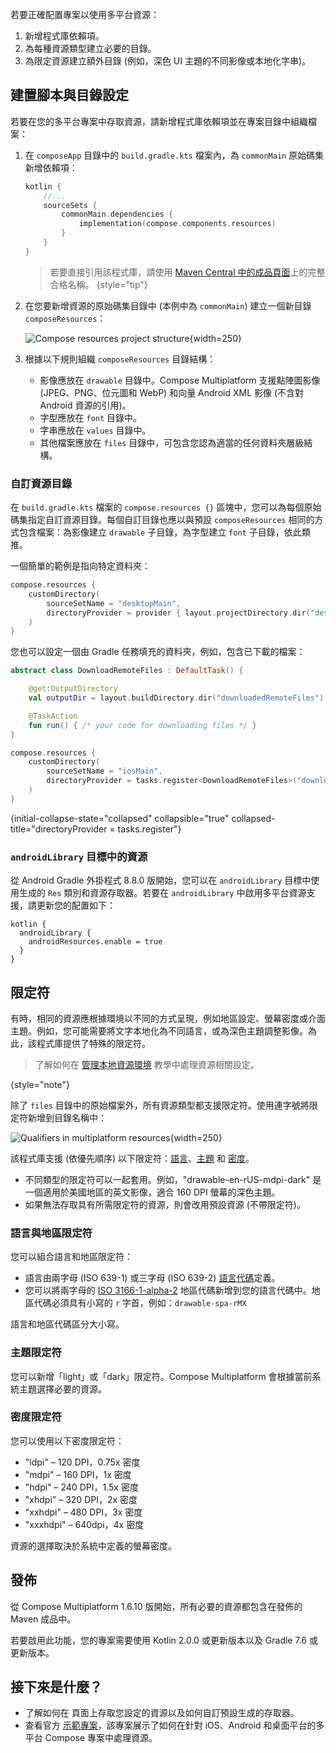 [//]: # (title: 多平台資源的設定與配置)

<show-structure depth="3"/>

若要正確配置專案以使用多平台資源：

1. 新增程式庫依賴項。
2. 為每種資源類型建立必要的目錄。
3. 為限定資源建立額外目錄 (例如，深色 UI 主題的不同影像或本地化字串)。

## 建置腳本與目錄設定

若要在您的多平台專案中存取資源，請新增程式庫依賴項並在專案目錄中組織檔案：

1. 在 `composeApp` 目錄中的 `build.gradle.kts` 檔案內，為 `commonMain` 原始碼集新增依賴項：

   ```kotlin
   kotlin {
       //...
       sourceSets {
           commonMain.dependencies {
               implementation(compose.components.resources)
           }
       }
   }
   ```
   
   > 若要直接引用該程式庫，請使用 [Maven Central 中的成品頁面](https://central.sonatype.com/artifact/org.jetbrains.compose.components/components-resources)上的完整合格名稱。
   {style="tip"}

2. 在您要新增資源的原始碼集目錄中 (本例中為 `commonMain`) 建立一個新目錄 `composeResources`：

   ![Compose resources project structure](compose-resources-structure.png){width=250}

3. 根據以下規則組織 `composeResources` 目錄結構：

   * 影像應放在 `drawable` 目錄中。Compose Multiplatform 支援點陣圖影像 (JPEG、PNG、位元圖和 WebP) 和向量 Android XML 影像 (不含對 Android 資源的引用)。
   * 字型應放在 `font` 目錄中。
   * 字串應放在 `values` 目錄中。
   * 其他檔案應放在 `files` 目錄中，可包含您認為適當的任何資料夾層級結構。

### 自訂資源目錄

在 `build.gradle.kts` 檔案的 `compose.resources {}` 區塊中，您可以為每個原始碼集指定自訂資源目錄。每個自訂目錄也應以與預設 `composeResources` 相同的方式包含檔案：為影像建立 `drawable` 子目錄，為字型建立 `font` 子目錄，依此類推。

一個簡單的範例是指向特定資料夾：

```kotlin
compose.resources {
    customDirectory(
        sourceSetName = "desktopMain",
        directoryProvider = provider { layout.projectDirectory.dir("desktopResources") }
    )
}
```

您也可以設定一個由 Gradle 任務填充的資料夾，例如，包含已下載的檔案：

```kotlin
abstract class DownloadRemoteFiles : DefaultTask() {

    @get:OutputDirectory
    val outputDir = layout.buildDirectory.dir("downloadedRemoteFiles")

    @TaskAction
    fun run() { /* your code for downloading files */ }
}

compose.resources {
    customDirectory(
        sourceSetName = "iosMain",
        directoryProvider = tasks.register<DownloadRemoteFiles>("downloadedRemoteFiles").map { it.outputDir.get() }
    )
}
```
{initial-collapse-state="collapsed" collapsible="true"  collapsed-title="directoryProvider = tasks.register<DownloadRemoteFiles>"}

### `androidLibrary` 目標中的資源
<secondary-label ref="Experimental"/>

從 Android Gradle 外掛程式 8.8.0 版開始，您可以在 `androidLibrary` 目標中使用生成的 `Res` 類別和資源存取器。若要在 `androidLibrary` 中啟用多平台資源支援，請更新您的配置如下：

```
kotlin {
  androidLibrary {
    androidResources.enable = true
  }
}
```

## 限定符

有時，相同的資源應根據環境以不同的方式呈現，例如地區設定、螢幕密度或介面主題。例如，您可能需要將文字本地化為不同語言，或為深色主題調整影像。為此，該程式庫提供了特殊的限定符。

> 了解如何在 [管理本地資源環境](compose-resource-environment.md) 教學中處理資源相關設定。
>
{style="note"}

除了 `files` 目錄中的原始檔案外，所有資源類型都支援限定符。使用連字號將限定符新增到目錄名稱中：

![Qualifiers in multiplatform resources](compose-resources-qualifiers.png){width=250}

該程式庫支援 (依優先順序) 以下限定符：[語言](#language-and-regional-qualifiers)、[主題](#theme-qualifier) 和 [密度](#density-qualifier)。

* 不同類型的限定符可以一起套用。例如，"drawable-en-rUS-mdpi-dark" 是一個適用於美國地區的英文影像，適合 160 DPI 螢幕的深色主題。
* 如果無法存取具有所需限定符的資源，則會改用預設資源 (不帶限定符)。

### 語言與地區限定符

您可以組合語言和地區限定符：
* 語言由兩字母 (ISO 639-1) 或三字母 (ISO 639-2) [語言代碼](https://www.loc.gov/standards/iso639-2/php/code_list.php)定義。
* 您可以將兩字母的 [ISO 3166-1-alpha-2](https://en.wikipedia.org/wiki/ISO_3166-1_alpha-2) 地區代碼新增到您的語言代碼中。地區代碼必須具有小寫的 `r` 字首，例如：`drawable-spa-rMX`

語言和地區代碼區分大小寫。

### 主題限定符

您可以新增「light」或「dark」限定符。Compose Multiplatform 會根據當前系統主題選擇必要的資源。

### 密度限定符

您可以使用以下密度限定符：

* "ldpi" – 120 DPI，0.75x 密度
* "mdpi" – 160 DPI，1x 密度
* "hdpi" – 240 DPI，1.5x 密度
* "xhdpi" – 320 DPI，2x 密度
* "xxhdpi" – 480 DPI，3x 密度
* "xxxhdpi" – 640dpi，4x 密度

資源的選擇取決於系統中定義的螢幕密度。

## 發佈

從 Compose Multiplatform 1.6.10 版開始，所有必要的資源都包含在發佈的 Maven 成品中。

若要啟用此功能，您的專案需要使用 Kotlin 2.0.0 或更新版本以及 Gradle 7.6 或更新版本。

## 接下來是什麼？

* 了解如何在 [](compose-multiplatform-resources-usage.md) 頁面上存取您設定的資源以及如何自訂預設生成的存取器。
* 查看官方 [示範專案](https://github.com/JetBrains/compose-multiplatform/tree/master/components/resources/demo)，該專案展示了如何在針對 iOS、Android 和桌面平台的多平台 Compose 專案中處理資源。